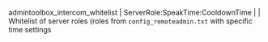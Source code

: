 admintoolbox_intercom_whitelist | ServerRole:SpeakTime:CooldownTime | | Whitelist of server roles (roles from `config_remoteadmin.txt` with specific time settings
